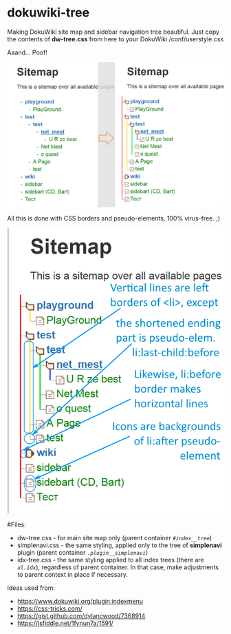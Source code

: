 # dokuwiki-tree
Making DokuWiki site map and sidebar navigation tree beautiful. Just copy the contents of **dw-tree.css** from here to your DokuWiki /conf/userstyle.css

Aaand... Poof!

![DokuWiki Site Map with this CSS](https://github.com/chang-zhao/dokuwiki-tree/blob/master/dw-tree-css.png)

All this is done with CSS borders and pseudo-elements, 100% virus-free. ;)

![CSS explanation](https://github.com/chang-zhao/dokuwiki-tree/blob/master/dw-tree-css-annot.png)

#Files:

 * dw-tree.css - for main site map only (parent container *`#index__tree`*)
 * simplenavi.css - the same styling, applied only to the tree of **simplenavi** plugin (parent container *`.plugin__simplenavi`*)
 * idx-tree.css - the same styling applied to all index trees (there are *`ul.idx`*), regardless of parent container. In that case, make adjustments to parent context in place if necessary.

Ideas used from:

 * https://www.dokuwiki.org/plugin:indexmenu
 * https://css-tricks.com/
 * https://gist.github.com/dylancwood/7368914
 * https://jsfiddle.net/1fynun7a/1591/
